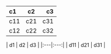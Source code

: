 | c1 | c2 | c3 |
|:---|:---:|---:|
| c11 | c21 | c31 |
| c12 | c22 | c32 |

| d1 | d2 | d3 |
|:---|:---:|
| d11 | d21 | d31 | 